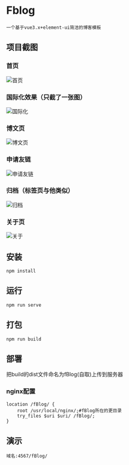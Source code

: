 # Fblog
```
一个基于vue3.x+element-ui简洁的博客模板
```
## 项目截图

### 首页

![首页](https://images.gitee.com/uploads/images/2019/0326/212821_d068d429_1658323.png "屏幕截图.png")

### 国际化效果（只截了一张图）

![国际化](https://images.gitee.com/uploads/images/2019/0326/213439_7719202a_1658323.png "屏幕截图.png")

### 博文页

![博文页](https://images.gitee.com/uploads/images/2019/0326/213002_d950f6fe_1658323.png "屏幕截图.png")

### 申请友链

![申请友链](https://images.gitee.com/uploads/images/2019/0326/213340_0de8aa80_1658323.png "屏幕截图.png")

### 归档（标签页与他类似）

![归档](https://images.gitee.com/uploads/images/2019/0326/213057_d1b8d6ac_1658323.png "屏幕截图.png")

### 关于页

![关于](https://images.gitee.com/uploads/images/2019/0326/213232_9b8a17df_1658323.png "屏幕截图.png")



## 安装
```
npm install
```
## 运行
```
npm run serve
```

## 打包
```
npm run build
```

## 部署
把build的dist文件命名为fBlog(自取)上传到服务器

### nginx配置
```
location /fBlog/ {
	root /usr/local/nginx/;#fBlog所在的更目录
	try_files $uri $uri/ /fBlog/;
}
```

## 演示
```
域名:4567/fBlog/
```
